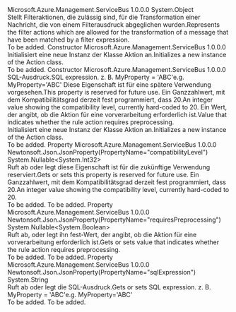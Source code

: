 <Type Name="Action" FullName="Microsoft.Azure.Management.ServiceBus.Models.Action">
  <TypeSignature Language="C#" Value="public class Action" />
  <TypeSignature Language="ILAsm" Value=".class public auto ansi beforefieldinit Action extends System.Object" />
  <TypeSignature Language="DocId" Value="T:Microsoft.Azure.Management.ServiceBus.Models.Action" />
  <TypeSignature Language="VB.NET" Value="Public Class Action" />
  <TypeSignature Language="F#" Value="type Action = class" />
  <AssemblyInfo>
    <AssemblyName>Microsoft.Azure.Management.ServiceBus</AssemblyName>
    <AssemblyVersion>1.0.0.0</AssemblyVersion>
  </AssemblyInfo>
  <Base>
    <BaseTypeName>System.Object</BaseTypeName>
  </Base>
  <Interfaces />
  <Docs>
    <summary>
            <span data-ttu-id="a9a71-101">Stellt Filteraktionen, die zulässig sind, für die Transformation einer Nachricht, die von einem Filterausdruck abgeglichen wurden.</span><span class="sxs-lookup"><span data-stu-id="a9a71-101">Represents the filter actions which are allowed for the transformation of a message that have been matched by a filter expression.</span></span>
            </summary>
    <remarks>To be added.</remarks>
  </Docs>
  <Members>
    <Member MemberName=".ctor">
      <MemberSignature Language="C#" Value="public Action ();" />
      <MemberSignature Language="ILAsm" Value=".method public hidebysig specialname rtspecialname instance void .ctor() cil managed" />
      <MemberSignature Language="DocId" Value="M:Microsoft.Azure.Management.ServiceBus.Models.Action.#ctor" />
      <MemberSignature Language="VB.NET" Value="Public Sub New ()" />
      <MemberType>Constructor</MemberType>
      <AssemblyInfo>
        <AssemblyName>Microsoft.Azure.Management.ServiceBus</AssemblyName>
        <AssemblyVersion>1.0.0.0</AssemblyVersion>
      </AssemblyInfo>
      <Parameters />
      <Docs>
        <summary>
            <span data-ttu-id="a9a71-102">Initialisiert eine neue Instanz der Klasse Aktion an.</span><span class="sxs-lookup"><span data-stu-id="a9a71-102">Initializes a new instance of the Action class.</span></span>
            </summary>
        <remarks>To be added.</remarks>
      </Docs>
    </Member>
    <Member MemberName=".ctor">
      <MemberSignature Language="C#" Value="public Action (string sqlExpression = null, Nullable&lt;int&gt; compatibilityLevel = null, Nullable&lt;bool&gt; requiresPreprocessing = null);" />
      <MemberSignature Language="ILAsm" Value=".method public hidebysig specialname rtspecialname instance void .ctor(string sqlExpression, valuetype System.Nullable`1&lt;int32&gt; compatibilityLevel, valuetype System.Nullable`1&lt;bool&gt; requiresPreprocessing) cil managed" />
      <MemberSignature Language="DocId" Value="M:Microsoft.Azure.Management.ServiceBus.Models.Action.#ctor(System.String,System.Nullable{System.Int32},System.Nullable{System.Boolean})" />
      <MemberSignature Language="VB.NET" Value="Public Sub New (Optional sqlExpression As String = null, Optional compatibilityLevel As Nullable(Of Integer) = null, Optional requiresPreprocessing As Nullable(Of Boolean) = null)" />
      <MemberSignature Language="F#" Value="new Microsoft.Azure.Management.ServiceBus.Models.Action : string * Nullable&lt;int&gt; * Nullable&lt;bool&gt; -&gt; Microsoft.Azure.Management.ServiceBus.Models.Action" Usage="new Microsoft.Azure.Management.ServiceBus.Models.Action (sqlExpression, compatibilityLevel, requiresPreprocessing)" />
      <MemberType>Constructor</MemberType>
      <AssemblyInfo>
        <AssemblyName>Microsoft.Azure.Management.ServiceBus</AssemblyName>
        <AssemblyVersion>1.0.0.0</AssemblyVersion>
      </AssemblyInfo>
      <Parameters>
        <Parameter Name="sqlExpression" Type="System.String" />
        <Parameter Name="compatibilityLevel" Type="System.Nullable&lt;System.Int32&gt;" />
        <Parameter Name="requiresPreprocessing" Type="System.Nullable&lt;System.Boolean&gt;" />
      </Parameters>
      <Docs>
        <param name="sqlExpression"><span data-ttu-id="a9a71-103">SQL-Ausdruck.</span><span class="sxs-lookup"><span data-stu-id="a9a71-103">SQL expression.</span></span> <span data-ttu-id="a9a71-104">z. B. MyProperty = 'ABC'</span><span class="sxs-lookup"><span data-stu-id="a9a71-104">e.g. MyProperty='ABC'</span></span></param>
        <param name="compatibilityLevel"><span data-ttu-id="a9a71-105">Diese Eigenschaft ist für eine spätere Verwendung vorgesehen.</span><span class="sxs-lookup"><span data-stu-id="a9a71-105">This property is reserved for future use.</span></span> <span data-ttu-id="a9a71-106">Ein Ganzzahlwert, mit dem Kompatibilitätsgrad derzeit fest programmiert, dass 20.</span><span class="sxs-lookup"><span data-stu-id="a9a71-106">An integer value showing the compatibility level, currently hard-coded to 20.</span></span></param>
        <param name="requiresPreprocessing"><span data-ttu-id="a9a71-107">Ein Wert, der angibt, ob die Aktion für eine vorverarbeitung erforderlich ist.</span><span class="sxs-lookup"><span data-stu-id="a9a71-107">Value that indicates whether the rule action requires preprocessing.</span></span></param>
        <summary>
            <span data-ttu-id="a9a71-108">Initialisiert eine neue Instanz der Klasse Aktion an.</span><span class="sxs-lookup"><span data-stu-id="a9a71-108">Initializes a new instance of the Action class.</span></span>
            </summary>
        <remarks>To be added.</remarks>
      </Docs>
    </Member>
    <Member MemberName="CompatibilityLevel">
      <MemberSignature Language="C#" Value="public Nullable&lt;int&gt; CompatibilityLevel { get; set; }" />
      <MemberSignature Language="ILAsm" Value=".property instance valuetype System.Nullable`1&lt;int32&gt; CompatibilityLevel" />
      <MemberSignature Language="DocId" Value="P:Microsoft.Azure.Management.ServiceBus.Models.Action.CompatibilityLevel" />
      <MemberSignature Language="VB.NET" Value="Public Property CompatibilityLevel As Nullable(Of Integer)" />
      <MemberSignature Language="F#" Value="member this.CompatibilityLevel : Nullable&lt;int&gt; with get, set" Usage="Microsoft.Azure.Management.ServiceBus.Models.Action.CompatibilityLevel" />
      <MemberType>Property</MemberType>
      <AssemblyInfo>
        <AssemblyName>Microsoft.Azure.Management.ServiceBus</AssemblyName>
        <AssemblyVersion>1.0.0.0</AssemblyVersion>
      </AssemblyInfo>
      <Attributes>
        <Attribute>
          <AttributeName>Newtonsoft.Json.JsonProperty(PropertyName="compatibilityLevel")</AttributeName>
        </Attribute>
      </Attributes>
      <ReturnValue>
        <ReturnType>System.Nullable&lt;System.Int32&gt;</ReturnType>
      </ReturnValue>
      <Docs>
        <summary>
            <span data-ttu-id="a9a71-109">Ruft ab oder legt diese Eigenschaft ist für die zukünftige Verwendung reserviert.</span><span class="sxs-lookup"><span data-stu-id="a9a71-109">Gets or sets this property is reserved for future use.</span></span> <span data-ttu-id="a9a71-110">Ein Ganzzahlwert, mit dem Kompatibilitätsgrad derzeit fest programmiert, dass 20.</span><span class="sxs-lookup"><span data-stu-id="a9a71-110">An integer value showing the compatibility level, currently hard-coded to 20.</span></span>
            </summary>
        <value>To be added.</value>
        <remarks>To be added.</remarks>
      </Docs>
    </Member>
    <Member MemberName="RequiresPreprocessing">
      <MemberSignature Language="C#" Value="public Nullable&lt;bool&gt; RequiresPreprocessing { get; set; }" />
      <MemberSignature Language="ILAsm" Value=".property instance valuetype System.Nullable`1&lt;bool&gt; RequiresPreprocessing" />
      <MemberSignature Language="DocId" Value="P:Microsoft.Azure.Management.ServiceBus.Models.Action.RequiresPreprocessing" />
      <MemberSignature Language="VB.NET" Value="Public Property RequiresPreprocessing As Nullable(Of Boolean)" />
      <MemberSignature Language="F#" Value="member this.RequiresPreprocessing : Nullable&lt;bool&gt; with get, set" Usage="Microsoft.Azure.Management.ServiceBus.Models.Action.RequiresPreprocessing" />
      <MemberType>Property</MemberType>
      <AssemblyInfo>
        <AssemblyName>Microsoft.Azure.Management.ServiceBus</AssemblyName>
        <AssemblyVersion>1.0.0.0</AssemblyVersion>
      </AssemblyInfo>
      <Attributes>
        <Attribute>
          <AttributeName>Newtonsoft.Json.JsonProperty(PropertyName="requiresPreprocessing")</AttributeName>
        </Attribute>
      </Attributes>
      <ReturnValue>
        <ReturnType>System.Nullable&lt;System.Boolean&gt;</ReturnType>
      </ReturnValue>
      <Docs>
        <summary>
            <span data-ttu-id="a9a71-111">Ruft ab, oder legt ihn fest-Wert, der angibt, ob die Aktion für eine vorverarbeitung erforderlich ist.</span><span class="sxs-lookup"><span data-stu-id="a9a71-111">Gets or sets value that indicates whether the rule action requires preprocessing.</span></span>
            </summary>
        <value>To be added.</value>
        <remarks>To be added.</remarks>
      </Docs>
    </Member>
    <Member MemberName="SqlExpression">
      <MemberSignature Language="C#" Value="public string SqlExpression { get; set; }" />
      <MemberSignature Language="ILAsm" Value=".property instance string SqlExpression" />
      <MemberSignature Language="DocId" Value="P:Microsoft.Azure.Management.ServiceBus.Models.Action.SqlExpression" />
      <MemberSignature Language="VB.NET" Value="Public Property SqlExpression As String" />
      <MemberSignature Language="F#" Value="member this.SqlExpression : string with get, set" Usage="Microsoft.Azure.Management.ServiceBus.Models.Action.SqlExpression" />
      <MemberType>Property</MemberType>
      <AssemblyInfo>
        <AssemblyName>Microsoft.Azure.Management.ServiceBus</AssemblyName>
        <AssemblyVersion>1.0.0.0</AssemblyVersion>
      </AssemblyInfo>
      <Attributes>
        <Attribute>
          <AttributeName>Newtonsoft.Json.JsonProperty(PropertyName="sqlExpression")</AttributeName>
        </Attribute>
      </Attributes>
      <ReturnValue>
        <ReturnType>System.String</ReturnType>
      </ReturnValue>
      <Docs>
        <summary>
            <span data-ttu-id="a9a71-112">Ruft ab oder legt die SQL-Ausdruck.</span><span class="sxs-lookup"><span data-stu-id="a9a71-112">Gets or sets SQL expression.</span></span> <span data-ttu-id="a9a71-113">z. B. MyProperty = 'ABC'</span><span class="sxs-lookup"><span data-stu-id="a9a71-113">e.g. MyProperty='ABC'</span></span>
            </summary>
        <value>To be added.</value>
        <remarks>To be added.</remarks>
      </Docs>
    </Member>
  </Members>
</Type>